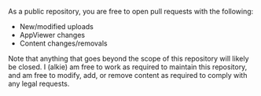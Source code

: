 As a public repository, you are free to open pull requests with the following:

- New/modified uploads
- AppViewer changes
- Content changes/removals

Note that anything that goes beyond the scope of this repository will likely be closed.
I (alkie) am free to work as required to maintain this repository, and am free to modify, add, or remove content as required to comply with any legal requests.